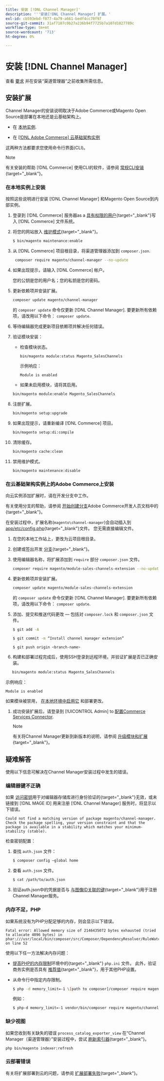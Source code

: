 ```yaml
---
title: 安装 [!DNL Channel Manager]'
description: '''安装[!DNL Channel Manager] 扩展。'
exl-id: cb593ebd-f077-4a79-a661-bedf4cc70f97
source-git-commit: 31af7107c0b27a236b94f7725b7a107d1027789c
workflow-type: tm+mt
source-wordcount: '713'
ht-degree: 0%

---
```



# 安装 [!DNL Channel Manager]

查看 [要求](onboard.md#requirements) 并在安装“渠道管理器”之前收集所需信息。

## 安装扩展

Channel Manager的安装说明取决于Adobe Commerce或Magento Open Source是部署在本地还是云基础架构上。

- 在 [本地实例](#install-on-an-on-premises-instance).

- 在 [[!DNL Adobe Commerce] 云基础架构实例](#install-adobe-commerce-on-cloud-infrastructure)

这两种方法都要求您使用命令行界面(CLI)。

>[!NOTE]
>
>有关安装的帮助 [!DNL Commerce] 使用CLI的软件，请参阅 [常规CLI安装](https://devdocs.magento.com/extensions/install/){target=&quot;_blank&quot;}。

### 在本地实例上安装

按照这些说明进行安装 [!DNL Channel Manager] 和Magento Open Source到内部实例。

1. 登录到 [!DNL Commerce] 服务器as a [具有权限的用户](https://devdocs.magento.com/guides/v2.4/install-gde/prereq/file-system-perms.html){target=&quot;_blank&quot;}写入 [!DNL Commerce] 文件系统。

1. 将您的网站放入 [维护模式](https://devdocs.magento.com/guides/v2.4/install-gde/install/cli/install-cli-subcommands-maint.html){target=&quot;_blank&quot;}。

   ```bash
   $ bin/magento maintenance:enable
   ```

1. 从 [!DNL Commerce] 项目根目录，将渠道管理器添加到 `composer.json`.

   ```bash
    composer require magento/channel-manager --no-update
   ```

1. 如果出现提示，请输入 [!DNL Commerce] 帐户。

   您的公钥是您的用户名；您的私钥是您的密码。

1. 更新依赖项并安装扩展。

   ```bash
   composer update magento/channel-manager
   ```

   的 `composer update` 命令仅更新 [!DNL Channel Manager]. 要更新所有依赖项，请改用以下命令： `composer update`.

1. 等待编辑器完成更新项目依赖项并解决任何错误。

1. 验证模块安装：

   - 检查模块状态。

      ```bash
      bin/magento module:status Magento_SalesChannels
      ```
      示例响应：

      ```terminal
      Module is enabled
      ```

   - 如果未启用模块，请将其启用。

   ```bash
   bin/magento module:enable Magento_SalesChannels
   ```

1. 注册扩展。

   ```bash
   bin/magento setup:upgrade
   ```

1. 如果出现提示，请重新编译 [!DNL Commerce] 项目。

   ```bash
   bin/magento setup:di:compile
   ```

1. 清除缓存。

   ```bash
   bin/magento cache:clean
   ```

1. 禁用维护模式。

   ```bash
   bin/magento maintenance:disable
   ```

### 在云基础架构实例上的Adobe Commerce上安装

向云实例添加扩展时，请在开发分支中工作。

有关使用分支的帮助，请参阅 [开始创建分支](https://devdocs.magento.com/cloud/env/environments-start.html#getstarted)Adobe Commerce开发人员文档中的{target=&quot;_blank&quot;}。

在安装过程中，扩展名称(`magento\channel-manager`)会自动插入到 [app/etc/config.php](https://devdocs.magento.com/cloud/live/sens-data-over.html#configuration-data){target=&quot;_blank&quot;}文件。 您无需直接编辑文件。

1. 在您的本地工作站上，更改为云项目根目录。

1. 创建或签出开发 [分支](https://devdocs-beta.magento.com/cloud/env/environments-start.html#getstarted){target=&quot;_blank&quot;}。

1. 使用编辑器名称，将扩展添加到 `require` 部分 `composer.json` 文件。

   ```bash
   composer require magento/module-sales-channels-extension --no-update
   ```

1. 更新依赖项并安装扩展。

   ```bash
   composer update magento/module-sales-channels-extension
   ```

   的 `composer update` 命令仅更新 [!DNL Channel Manager]. 要更新所有依赖项，请改用以下命令： `composer update`.

1. 添加、提交和推送代码更改 — 包括对 `composer.lock` 和 `composer.json` 文件。

   ```bash
   $ git add -A
   ```

   ```bash
   $ git commit -m “Install channel manager extension” 
   ```

   ```bash
   $ git push origin <branch-name>
   ```

1. 构建和部署过程完成后，使用SSH登录到远程环境，并验证扩展是否已正确安装。

```bash
   bin/magento module:status Magento_SalesChannels
```

示例响应：

```terminal
Module is enabled
```

如果模块被禁用， [在本地环境中启用它](https://devdocs.magento.com/cloud/howtos/install-components.html#manage-extensions) 和部署更改。


1. 成功安装扩展后，请登录到 [!UICONTROL Admin] to [配置Commerce Services Connector](connect.md).

   >[!NOTE]
   >
   >有关将Channel Manager更新到新版本的说明，请参阅 [升级模块和扩展](https://experienceleague.adobe.com/docs/commerce-operations/upgrade-guide/modules/upgrade.html){target=&quot;_blank&quot;}。


## 疑难解答

使用以下信息可解决在Channel Manager安装过程中发生的错误。

### 编辑器键不正确

如果 [访问密钥](https://devdocs.magento.com/guides/v2.4/install-gde/prereq/connect-auth.html)用于对编辑器存储库进行身份验证的{target=&quot;_blank&quot;}无效，或未链接到 [!DNL MAGE ID] 用来注册 [!DNL Channel Manager] 服务时，将显示以下错误。

```terminal
Could not find a matching version of package magento/channel-manager. Check the package spelling, your version constraint and that the package is available in a stability which matches your minimum-stability (stable).
```

检查密钥配置：

1. 查找 `auth.json` 文件：

   ```bash
   $ composer config –global home
   ```

1. 查看 `auth.json` 文件。

   ```bash
   $ cat /path/to/auth.json
   ```

1. 验证auth.json中的凭据是否与 [与图像ID关联的键](https://devdocs.magento.com/guides/v2.4/install-gde/prereq/connect-auth.html){target=&quot;_blank&quot;}用于注册Channel Manager服务。

### 内存不足，PHP

如果系统没有为PHP分配足够的内存，则会显示以下错误。

```terminal
Fatal error: Allowed memory size of 2146435072 bytes exhausted (tried to allocate 4096 bytes) in phar:///usr/local/bin/composer/src/Composer/DependencyResolver/RuleWatchGraph.php on line 52
```

使用以下任一方法解决内存问题：

- [提高PHP的内存限制](https://devdocs.magento.com/cloud/project/magento-app-php-ini.html#increase-php-memory-limit)环境中的{target=&quot;_blank&quot;} `php.ini` 文件。 此外，验证商务实例是否具有 [推荐值](https://devdocs.magento.com/guides/v2.4/install-gde/prereq/php-settings.html){target=&quot;_blank&quot;}，用于其他PHP设置。

- 从命令行中指定内存限制。

   ```bash
   $ php -d memory_limit=-1 \[path to composer]/composer require magento/payment-services.
   ```

   例如：

   ```bash
   $ php-d memory_limit=-1 vendor/bin/composer require magento/channel-manager
   ```

### 缺少视图

如果您收到有关缺失的错误 `process_catalog_exporter_view` 在“Channel Manager（渠道管理器）”安装过程中，尝试 [刷新索引器](https://devdocs.magento.com/guides/v2.4/config-guide/cli/config-cli-subcommands-index.html#config-cli-subcommands-index-reindex){target=&quot;_blank&quot;}。

```bash
php bin/magento indexer:refresh
```

### 云部署错误

有关将扩展部署到云的问题，请参阅 [扩展部署失败](https://devdocs.magento.com/cloud/trouble/trouble_comp-deploy-fail.html){target=&quot;_blank&quot;}。
